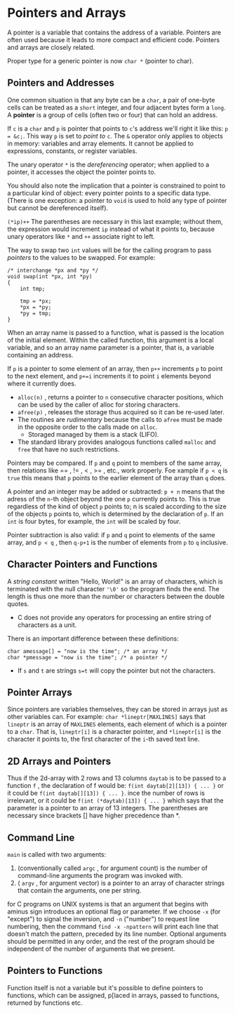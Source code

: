 # Pointers and Arrays

A pointer is a variable that contains the address of a variable. Pointers are often used because it leads to more compact and efficient code. Pointers and arrays are closely related.

Proper type for a generic pointer is now `char *` (pointer to char).


## Pointers and Addresses

One common situation is that any byte can be a `char`, a pair of one-byte cells can be treated as a `short` integer, and four adjacent bytes form a `long`. A **pointer** is a group of cells (often two or four) that can hold an address.

If `c` is a `char` and `p` is pointer that points to `c`'s address we'll right it like this: `p = &c;`. This way `p` is set to _point to_ `c`. The `&` operator only applies to objects in memory: variables and array elements. It cannot be applied to expressions, constants, or register variables.

The unary operator `*` is the _dereferencing_ operator; when applied to a pointer, it accesses the object the pointer points to.

You should also note the implication that a pointer is constrained to point to a particular kind of object: every pointer points to a specific data type. (There is one exception: a pointer to `void` is used to hold any type of pointer but cannot be dereferenced itself).

`(*ip)++` The parentheses are necessary in this last example; without them, the expression would increment `ip` instead of what it points to, because unary operators like `*` and `++` associate right to left.

The way to swap two `int` values will be for the calling program to pass _pointers_ to the values to be swapped. For example:

```
/* interchange *px and *py */
void swap(int *px, int *py)
{
    int tmp;

    tmp = *px;
    *px = *py;
    *py = tmp;
}
```

When an array name is passed to a function, what is passed is the location of the initial element. Within the called function, this argument is a local variable, and so an array name parameter is a pointer, that is, a variable containing an address.

If `p` is a pointer to some element of an array, then `p++` increments `p` to point to the next element, and `p+=i` increments it to point `i` elements beyond where it currently does.

- `alloc(n)` , returns a pointer to `n` consecutive character positions, which can be used by the caller of alloc for storing characters.
- `afree(p)` , releases the storage thus acquired so it can be re-used later.
- The routines are _rudimentary_ because the calls to `afree` must be made in the opposite order to the calls made on `alloc`.
    - Storaged managed by them is a stack (LIFO).
- The standard library provides analogous functions called `malloc` and `free` that have no such restrictions.

Pointers may be compared. If `p` and `q` point to members of the same array, then relations like == , != , < , >= , etc., work properly. Foe xample if `p < q` is `true` this means that `p` points to the earlier element of the array than `q` does.

A pointer and an integer may be added or subtracted: `p + n` means that the adress of the `n`-th object beyond the one `p` currently points to. This is true regardless of the kind of object `p` points to; n is scaled according to the size of the objects `p` points to, which is determined by the declaration of `p`. If an `int` is four bytes, for example, the `int` will be scaled by four.

Pointer subtraction is also valid: if `p` and `q` point to elements of the same array, and `p < q` , then `q-p+1` is the number of elements from `p` to `q` inclusive.

## Character Pointers and Functions

A _string constant_ written "Hello, World!" is an array of characters, which is terminated with the null character `'\0'` so the program finds the end. The length is thus one more than the number or characters between the double quotes.

- C does not provide any operators for processing an entire string of characters as a unit.

There is an important difference between these definitions:

```
char amessage[] = "now is the time"; /* an array */
char *pmessage = "now is the time"; /* a pointer */
```

- If `s` and `t` are strings `s=t` will copy the pointer but not the characters.

## Pointer Arrays

Since pointers are variables themselves, they can be stored in arrays just as other variables can. For example: `char *lineptr[MAXLINES]` says that `lineptr` is an array of `MAXLINES` elements, each element of which is a pointer to a `char`. That is, `lineptr[i]` is a character pointer, and `*lineptr[i]` is the character it points to, the first character of the `i`-th saved text line.

## 2D Arrays and Pointers

Thus if the 2d-array with 2 rows and 13 columns `daytab` is to be passed to a function `f` , the declaration of f would be: `f(int daytab[2][13]) { ... }` or it could be `f(int daytab[][13]) { ... }`. ince the number of rows is irrelevant, or it could be `f(int (*daytab)[13]) { ... }` which says that the parameter is a pointer to an array of 13 integers. The parentheses are necessary since brackets [] have higher precedence than *.

## Command Line

`main` is called with two arguments: 

1. (conventionally called `argc` , for argument count) is the number of command-line arguments the program was invoked with.
2. ( `argv` , for argument vector) is a pointer to an array of character strings that contain the arguments, one per string.

for C programs on UNIX systems is that an argument that begins with aminus sign introduces an optional flag or parameter. If we choose `-x` (for "except") to signal the inversion, and `-n` ("number") to request line numbering, then the command `find -x -npattern` will print each line that doesn't match the pattern, preceded by its line number. Optional arguments should be permitted in any order, and the rest of the program should be independent of the number of arguments that we present.

## Pointers to Functions

Function itself is not a variable but it's possible to define pointers to functions, which can be assigned, p[laced in arrays, passed to functions, returned by functions etc.